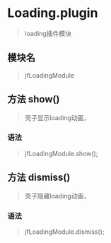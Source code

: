 
# Loading.plugin

> loading插件模块

## 模块名

> jfLoadingModule

## 方法 show()

> 壳子显示loading动画，


### 语法

> jfLoadingModule.show();


## 方法 dismiss()

> 壳子隐藏loading动画，


### 语法

> jfLoadingModule.dismiss();
